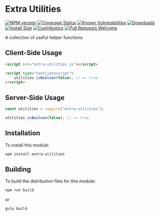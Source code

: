 # Extra Utilities

[![NPM version][npm-version-image]][npm-url]
[![Coverage Status][coverage-image]][coverage-url]
[![Known Vulnerabilities][vulnerabilities-image]][vulnerabilities-url]
[![Downloads][npm-downloads-image]][npm-url]
[![Install Size][install-size-image]][install-size-url]
[![Contributors][contributors-image]][contributors-url]
[![Pull Requests Welcome][pull-requests-image]][pull-requests-url]

A collection of useful helper functions.

## Client-Side Usage

```html
<script src="extra-utilities.js"></script>

<script type="text/javascript">
	utilities.isBoolean(false); // => true
</script>
```

## Server-Side Usage

```javascript
const utilities = require("extra-utilities");

utilities.isBoolean(false); // => true
```

## Installation

To install this module:
```bash
npm install extra-utilities
```

## Building

To build the distribution files for this module:
```bash
npm run build
```
or
```bash
gulp build
```

[npm-url]: https://www.npmjs.com/package/extra-utilities
[npm-version-image]: https://img.shields.io/npm/v/extra-utilities.svg
[npm-downloads-image]: http://img.shields.io/npm/dm/extra-utilities.svg

[coverage-url]: https://coveralls.io/github/nitro404/extra-utilities?branch=master
[coverage-image]: https://coveralls.io/repos/github/nitro404/extra-utilities/badge.svg?branch=master

[vulnerabilities-url]: https://snyk.io/test/github/nitro404/extra-utilities?targetFile=package.json
[vulnerabilities-image]: https://snyk.io/test/github/nitro404/extra-utilities/badge.svg?targetFile=package.json

[install-size-url]: https://packagephobia.now.sh/result?p=extra-utilities
[install-size-image]: https://badgen.net/packagephobia/install/extra-utilities

[contributors-url]: https://github.com/nitro404/extra-utilities/graphs/contributors
[contributors-image]: https://img.shields.io/github/contributors/nitro404/extra-utilities.svg

[pull-requests-url]: https://github.com/nitro404/extra-utilities/pulls
[pull-requests-image]: https://img.shields.io/badge/PRs-welcome-brightgreen.svg
